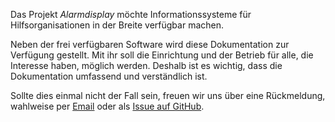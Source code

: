 Das Projekt _Alarmdisplay_ möchte Informationssysteme für Hilfsorganisationen in der Breite verfügbar machen.

Neben der frei verfügbaren Software wird diese Dokumentation zur Verfügung gestellt.
Mit ihr soll die Einrichtung und der Betrieb für alle, die Interesse haben, möglich werden.
Deshalb ist es wichtig, dass die Dokumentation umfassend und verständlich ist.

Sollte dies einmal nicht der Fall sein, freuen wir uns über eine Rückmeldung, wahlweise per [Email](mailto:hello@alarmdisplay.org) oder als [Issue auf GitHub](https://github.com/alarmdisplay/documentation/issues).